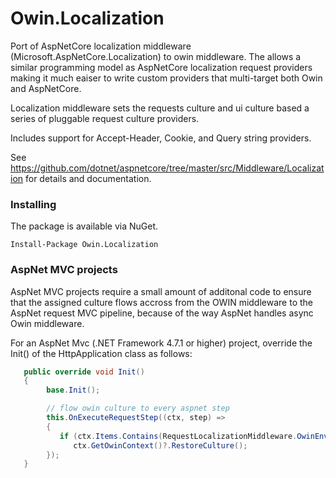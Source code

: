 # Owin.Localization
Port of AspNetCore localization middleware (Microsoft.AspNetCore.Localization) to owin middleware.  The allows a similar programming model as AspNetCore localization request providers making it much eaiser to write custom providers that multi-target both Owin and AspNetCore.

Localization middleware sets the requests culture and ui culture based a series of pluggable request culture providers.

Includes support for Accept-Header, Cookie, and Query string providers.

See https://github.com/dotnet/aspnetcore/tree/master/src/Middleware/Localization for details and documentation.

### Installing 

The package is available via NuGet.

```
Install-Package Owin.Localization
```

###  AspNet MVC projects
AspNet MVC projects require a small amount of additonal code to ensure that the assigned culture flows accross from the OWIN middleware to the AspNet request MVC pipeline, because of the way AspNet handles async Owin middleware.

For an AspNet Mvc (.NET Framework 4.7.1 or higher) project, override the Init() of the HttpApplication class as follows:

```csharp
   public override void Init()
   {
        base.Init();

        // flow owin culture to every aspnet step 
        this.OnExecuteRequestStep((ctx, step) =>
        {
           if (ctx.Items.Contains(RequestLocalizationMiddleware.OwinEnvironmentKey))
              ctx.GetOwinContext()?.RestoreCulture();
        });
   }
```




